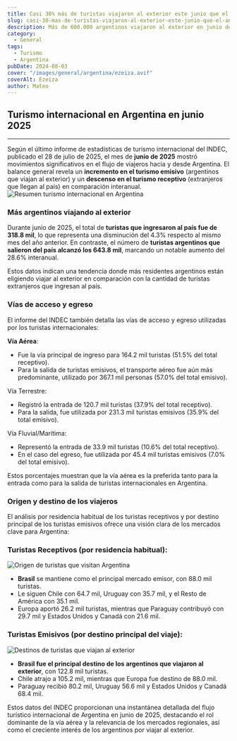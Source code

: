 ```yaml
---
title: Casi 30% más de turistas viajaron al exterior este junio que el año pasado
slug: casi-30-mas-de-turistas-viajaron-al-exterior-este-junio-que-el-ano-pasado
description: Más de 600.000 argentinos viajaron al exterior en junio del 2025.
category:
  - General
tags:
  - Turismo
  - Argentina
pubDate: 2024-08-03
cover: "/images/general/argentina/ezeiza.avif"
coverAlt: Ezeiza
author: Mateo
---
```


## Turismo internacional en Argentina en junio 2025

***

Según el último informe de estadísticas de turismo internacional del INDEC, publicado el 28 de julio de 2025, el mes de **junio de 2025** mostró movimientos significativos en el flujo de viajeros hacia y desde Argentina. El balance general revela un **incremento en el turismo emisivo** (argentinos que viajan al exterior) y un **descenso en el turismo receptivo** (extranjeros que llegan al país) en comparación interanual. <img src="/images/general/turistas-arg-junio/Captura de pantalla 2025-07-28 185018.png" alt="Resumen turismo internacional en Argentina">

### Más argentinos viajando al exterior

Durante junio de 2025, el total de **turistas que ingresaron al país fue de 318.8 mil**, lo que representa una disminución del 4.3% respecto al mismo mes del año anterior. En contraste, el número de **turistas argentinos que salieron del país alcanzó los 643.8 mil**, marcando un notable aumento del 28.6% interanual. <img src="/images/general/turistas-arg-junio/Captura de pantalla 2025-07-28 185047.png" alt="">

Estos datos indican una tendencia donde más residentes argentinos están eligiendo viajar al exterior en comparación con la cantidad de turistas extranjeros que ingresan al país.

### Vías de acceso y egreso

El informe del INDEC también detalla las vías de acceso y egreso utilizadas por los turistas internacionales:

**Vía Aérea**:

* Fue la vía principal de ingreso para 164.2 mil turistas (51.5% del total receptivo).
* Para la salida de turistas emisivos, el transporte aéreo fue aún más predominante, utilizado por 367.1 mil personas (57.0% del total emisivo).

Vía Terrestre:

* Registró la entrada de 120.7 mil turistas (37.9% del total receptivo).
* Para la salida, fue utilizada por 231.3 mil turistas emisivos (35.9% del total emisivo).

Vía Fluvial/Marítima:

* Representó la entrada de 33.9 mil turistas (10.6% del total receptivo).
* En el caso del egreso, fue utilizada por 45.4 mil turistas emisivos (7.0% del total emisivo).

Estos porcentajes muestran que la vía aérea es la preferida tanto para la entrada como para la salida de turistas internacionales en Argentina.

### Origen y destino de los viajeros

El análisis por residencia habitual de los turistas receptivos y por destino principal de los turistas emisivos ofrece una visión clara de los mercados clave para Argentina:

### Turistas Receptivos (por residencia habitual):

![Origen de turistas que visitan Argentina](</images/general/turistas-arg-junio/Captura de pantalla 2025-08-01 095036.png>)

* **Brasil** se mantiene como el principal mercado emisor, con 88.0 mil turistas.
* Le siguen Chile con 64.7 mil, Uruguay con 35.7 mil, y el Resto de América con 35.1 mil.
* Europa aportó 26.2 mil turistas, mientras que Paraguay contribuyó con 29.7 mil y Estados Unidos y Canadá con 21.6 mil.

### Turistas Emisivos (por destino principal del viaje):

![Destinos de turistas que viajan al exterior](</images/general\turistas-arg-junio\Captura de pantalla 2025-08-01 100101.png>)

* **Brasil fue el principal destino de los argentinos que viajaron al exterior**, con 122.8 mil turistas.
* Chile atrajo a 105.2 mil, mientras que Europa fue destino de 88.0 mil.
* Paraguay recibió 80.2 mil, Uruguay 56.6 mil y Estados Unidos y Canadá 68.4 mil.

Estos datos del INDEC proporcionan una instantánea detallada del flujo turístico internacional de Argentina en junio de 2025, destacando el rol dominante de la vía aérea y la relevancia de los mercados regionales, así como el creciente interés de los argentinos por viajar al exterior.

